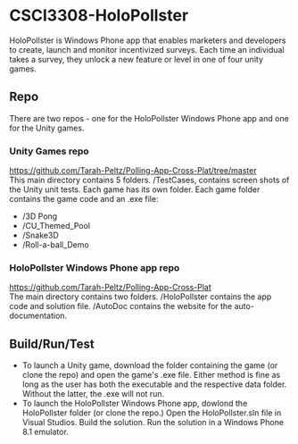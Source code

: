 # CSCI3308-HoloPollster

HoloPollster is Windows Phone app that enables marketers and developers to create, launch and monitor incentivized surveys. Each time an individual takes a survey, they unlock a new feature or level in one of four unity games.  

## Repo
There are two repos - one for the HoloPollster Windows Phone app and one for the Unity games.  
### Unity Games repo  
https://github.com/Tarah-Peltz/Polling-App-Cross-Plat/tree/master  
This main directory contains 5 folders. /TestCases, contains screen shots of the Unity unit tests.
Each game has its own folder. Each game folder contains the game code and an .exe file:  
* /3D Pong  
* /CU_Themed_Pool  
* /Snake3D  
* /Roll-a-ball_Demo  
### HoloPollster Windows Phone app repo
https://github.com/Tarah-Peltz/Polling-App-Cross-Plat  
The main directory contains two folders. /HoloPollster contains the app code and solution file. /AutoDoc contains the website for the auto-documentation. 

## Build/Run/Test  
* To launch a Unity game, download the folder containing the game (or clone the repo) and open the game's .exe file.  Either method is fine as long as the user has both the executable and the respective data folder. Without the latter, the .exe will not run.  
* To launch the HoloPollster Windows Phone app, dowlond the HoloPollster folder (or clone the repo.) Open the HoloPollster.sln file in Visual Studios. Build the solution. Run the solution in a Windows Phone 8.1 emulator.  
